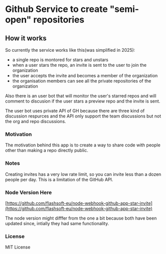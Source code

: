 # Github Service to create "semi-open" repositories

## How it works

So currently the service works like this(was simplified in 2025):

- a single repo is montored for stars and unstars
- when a user stars the repo, an invite is sent to the user to join the organization
- the user accepts the invite and becomes a member of the organization
- the organisation members can see all the private repositories of the organization

Also there is an user bot that will monitor the user's starred repos and will comment to discusion if the user stars a preview repo and the invite is sent.

The user bot uses private API of GH because there are three kind of discussion respurces and the API only support the team discussions but not the org and repo discussions.

### Motivation

The motivation behind this app is to create a way to share code with people other than making a repo directly public.

### Notes

Creating invites has a very low rate limit, so you can invite less than a dozen people per day. This is a limitation of the GitHub API.

### Node Version Here

[https://github.com/flashsoft-eu/node-webhook-github-app-star-invite](https://github.com/flashsoft-eu/node-webhook-github-app-star-invite)

The node version might difffer from the one a bit because both have been updated since, intially they had same functionality.

### License

MIT License
